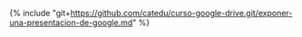 {% include "git+https://github.com/catedu/curso-google-drive.git/exponer-una-presentacion-de-google.md" %} 



